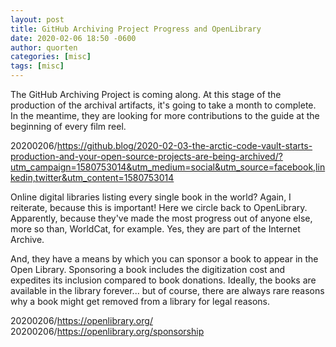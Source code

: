 ```yaml
---
layout: post
title: GitHub Archiving Project Progress and OpenLibrary
date: 2020-02-06 18:50 -0600
author: quorten
categories: [misc]
tags: [misc]
---
```


The GitHub Archiving Project is coming along.  At this stage of the
production of the archival artifacts, it's going to take a month to
complete.  In the meantime, they are looking for more contributions to
the guide at the beginning of every film reel.

20200206/https://github.blog/2020-02-03-the-arctic-code-vault-starts-production-and-your-open-source-projects-are-being-archived/?utm_campaign=1580753014&utm_medium=social&utm_source=facebook,linkedin,twitter&utm_content=1580753014

Online digital libraries listing every single book in the world?
Again, I reiterate, because this is important!  Here we circle back to
OpenLibrary.  Apparently, because they've made the most progress out
of anyone else, more so than, WorldCat, for example.  Yes, they are
part of the Internet Archive.

And, they have a means by which you can sponsor a book to appear in
the Open Library.  Sponsoring a book includes the digitization cost
and expedites its inclusion compared to book donations.  Ideally, the
books are available in the library forever... but of course, there are
always rare reasons why a book might get removed from a library for
legal reasons.

20200206/https://openlibrary.org/  
20200206/https://openlibrary.org/sponsorship
